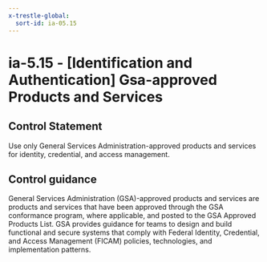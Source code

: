```yaml
---
x-trestle-global:
  sort-id: ia-05.15
---
```


# ia-5.15 - \[Identification and Authentication\] Gsa-approved Products and Services

## Control Statement

Use only General Services Administration-approved products and services for identity, credential, and access management.

## Control guidance

General Services Administration (GSA)-approved products and services are products and services that have been approved through the GSA conformance program, where applicable, and posted to the GSA Approved Products List. GSA provides guidance for teams to design and build functional and secure systems that comply with Federal Identity, Credential, and Access Management (FICAM) policies, technologies, and implementation patterns.
